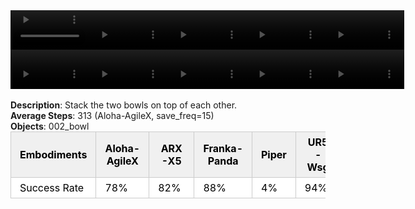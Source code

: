 <!DOCTYPE html>
<html lang="en">
<body>
    <div style="display: flex;">
        <video src="./task_video_clean/stack_bowls_two/aloha-agilex_head.mp4" controls loop muted autoplay style="width: 25%;"></video>
        <video src="./task_video_clean/stack_bowls_two/franka-panda_head.mp4" controls loop muted autoplay style="width: 25%;"></video>
        <video src="./task_video_clean/stack_bowls_two/ARX-X5_head.mp4" controls loop muted autoplay style="width: 25%;"></video>
        <video src="./task_video_clean/stack_bowls_two/piper_head.mp4" controls loop muted autoplay style="width: 25%;"></video>
        <video src="./task_video_clean/stack_bowls_two/ur5-wsg_head.mp4" controls loop muted autoplay style="width: 25%;"></video>
    </div>
    <div style="display: flex;">
        <video src="./task_video_clean/stack_bowls_two/aloha-agilex_world.mp4" controls loop muted autoplay style="width: 25%;"></video>
        <video src="./task_video_clean/stack_bowls_two/franka-panda_world.mp4" controls loop muted autoplay style="width: 25%;"></video>
        <video src="./task_video_clean/stack_bowls_two/ARX-X5_world.mp4" controls loop muted autoplay style="width: 25%;"></video>
        <video src="./task_video_clean/stack_bowls_two/piper_world.mp4" controls loop muted autoplay style="width: 25%;"></video>
        <video src="./task_video_clean/stack_bowls_two/ur5-wsg_world.mp4" controls loop muted autoplay style="width: 25%;"></video>
    </div>
    <br><b>Description</b>: Stack the two bowls on top of each other.<br>
    <b>Average Steps</b>: 313 (Aloha-AgileX, save_freq=15)<br>
    <b>Objects</b>: 002_bowl<br>
    <table style="margin:0 auto;border-collapse:collapse;width:auto;min-width:180px;background-color:white;">
        <thead>
            <tr style="background:#f0f0f0;">
                <th style="border:1px solid #ccc;padding:6px 14px;color:black;">Embodiments</th>
                <th style="border:1px solid #ccc;padding:6px 14px;color:black;">Aloha-AgileX</th>
                <th style="border:1px solid #ccc;padding:6px 14px;color:black;">ARX-X5</th>
                <th style="border:1px solid #ccc;padding:6px 14px;color:black;">Franka-Panda</th>
                <th style="border:1px solid #ccc;padding:6px 14px;color:black;">Piper</th>
                <th style="border:1px solid #ccc;padding:6px 14px;color:black;">UR5-Wsg</th>
            </tr>
        </thead>
        <tbody>
            <tr style="background:white;">
                <td style="border:1px solid #ccc;padding:6px 14px;color:black;">Success Rate</td>
                <td style="border:1px solid #ccc;padding:6px 14px;color:black;">78%</td>
                <td style="border:1px solid #ccc;padding:6px 14px;color:black;">82%</td>
                <td style="border:1px solid #ccc;padding:6px 14px;color:black;">88%</td>
                <td style="border:1px solid #ccc;padding:6px 14px;color:black;">4%</td>
                <td style="border:1px solid #ccc;padding:6px 14px;color:black;">94%</td>
            </tr>
        </tbody>
    </table>
</body>
</html>
